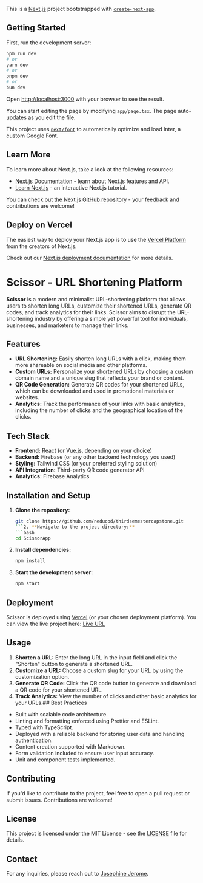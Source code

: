 This is a [Next.js](https://nextjs.org/) project bootstrapped with [`create-next-app`](https://github.com/vercel/next.js/tree/canary/packages/create-next-app).

## Getting Started

First, run the development server:

```bash
npm run dev
# or
yarn dev
# or
pnpm dev
# or
bun dev
```

Open [http://localhost:3000](http://localhost:3000) with your browser to see the result.

You can start editing the page by modifying `app/page.tsx`. The page auto-updates as you edit the file.

This project uses [`next/font`](https://nextjs.org/docs/basic-features/font-optimization) to automatically optimize and load Inter, a custom Google Font.

## Learn More

To learn more about Next.js, take a look at the following resources:

- [Next.js Documentation](https://nextjs.org/docs) - learn about Next.js features and API.
- [Learn Next.js](https://nextjs.org/learn) - an interactive Next.js tutorial.

You can check out [the Next.js GitHub repository](https://github.com/vercel/next.js/) - your feedback and contributions are welcome!

## Deploy on Vercel

The easiest way to deploy your Next.js app is to use the [Vercel Platform](https://vercel.com/new?utm_medium=default-template&filter=next.js&utm_source=create-next-app&utm_campaign=create-next-app-readme) from the creators of Next.js.

Check out our [Next.js deployment documentation](https://nextjs.org/docs/deployment) for more details.


# Scissor - URL Shortening Platform

**Scissor** is a modern and minimalist URL-shortening platform that allows users to shorten long URLs, customize their shortened URLs, generate QR codes, and track analytics for their links. Scissor aims to disrupt the URL-shortening industry by offering a simple yet powerful tool for individuals, businesses, and marketers to manage their links.

## Features

- **URL Shortening:** Easily shorten long URLs with a click, making them more shareable on social media and other platforms.
- **Custom URLs:** Personalize your shortened URLs by choosing a custom domain name and a unique slug that reflects your brand or content.
- **QR Code Generation:** Generate QR codes for your shortened URLs, which can be downloaded and used in promotional materials or websites.
- **Analytics:** Track the performance of your links with basic analytics, including the number of clicks and the geographical location of the clicks.
 
## Tech Stack

- **Frontend:** React (or Vue.js, depending on your choice)
- **Backend:** Firebase (or any other backend technology you used)
- **Styling:** Tailwind CSS (or your preferred styling solution)
- **API Integration:** Third-party QR code generator API
- **Analytics:** Firebase Analytics

## Installation and Setup

1. **Clone the repository:**
   ```bash
   git clone https://github.com/neducod/thirdsemestercapstone.git
   ```2. **Navigate to the project directory:**
   ```bash
   cd ScissorApp
   ```
3. **Install dependencies:**
   ```bash
   npm install
   ```
4. **Start the development server:**
   ```bash
   npm start
   ```

## Deployment

Scissor is deployed using [Vercel](https://vercel.com/) (or your chosen deployment platform). You can view the live project here: [Live URL](#)

## Usage

1. **Shorten a URL:** Enter the long URL in the input field and click the "Shorten" button to generate a shortened URL.
2. **Customize a URL:** Choose a custom slug for your URL by using the customization option.
3. **Generate QR Code:** Click the QR code button to generate and download a QR code for your shortened URL.
4. **Track Analytics:** View the number of clicks and other basic analytics for your URLs.## Best Practices

- Built with scalable code architecture.
- Linting and formatting enforced using Prettier and ESLint.
- Typed with TypeScript.
- Deployed with a reliable backend for storing user data and handling authentication.
- Content creation supported with Markdown.
- Form validation included to ensure user input accuracy.
- Unit and component tests implemented.

## Contributing

If you'd like to contribute to the project, feel free to open a pull request or submit issues. Contributions are welcome!

## License

This project is licensed under the MIT License - see the [LICENSE](LICENSE) file for details.

## Contact

For any inquiries, please reach out to [Josephine Jerome](https://github.com/neducod).